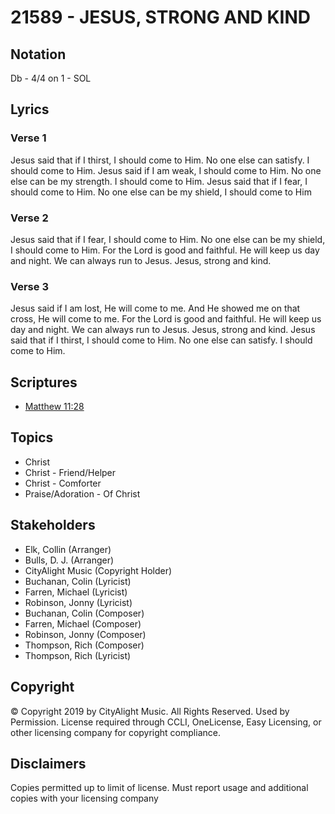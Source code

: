 # 21589 - JESUS, STRONG AND KIND

## Notation

Db - 4/4 on 1 - SOL

## Lyrics

### Verse 1

Jesus said that if I thirst, I should come to Him. No one else can satisfy. I should come to Him. Jesus said if I am weak, I should come to Him. No one else can be my strength. I should come to Him.
Jesus said that if I fear, I should come to Him. No one else can be my shield, I should come to Him



 






### Verse 2

Jesus said that if I fear, I should come to Him. No one else can be my shield, I should come to Him. For the Lord is good and faithful. He will keep us day and night. We can always run to Jesus. Jesus, strong and kind.

### Verse 3

Jesus said if I am lost, He will come to me. And He showed me on that cross, He will come to me. For the Lord is good and faithful. He will keep us day and night. We can always run to Jesus. Jesus, strong and kind. Jesus said that if I thirst, I should come to Him. No one else can satisfy. I should come to Him.


## Scriptures

- [Matthew 11:28](https://www.biblegateway.com/passage/?search=Matthew%2011%3A28)

## Topics

- Christ
- Christ - Friend/Helper
- Christ - Comforter
- Praise/Adoration - Of Christ

## Stakeholders

- Elk, Collin  (Arranger)
- Bulls, D. J. (Arranger)
- CityAlight Music (Copyright Holder)
- Buchanan, Colin  (Lyricist)
- Farren, Michael (Lyricist)
- Robinson, Jonny (Lyricist)
- Buchanan, Colin  (Composer)
- Farren, Michael (Composer)
- Robinson, Jonny (Composer)
- Thompson, Rich  (Composer)
- Thompson, Rich  (Lyricist)

## Copyright

© Copyright 2019 by CityAlight Music. All Rights Reserved. Used by Permission.
License required through CCLI, OneLicense, Easy Licensing, or other licensing company for copyright compliance.

## Disclaimers

Copies permitted up to limit of license. 
Must report usage and additional copies with your licensing company


